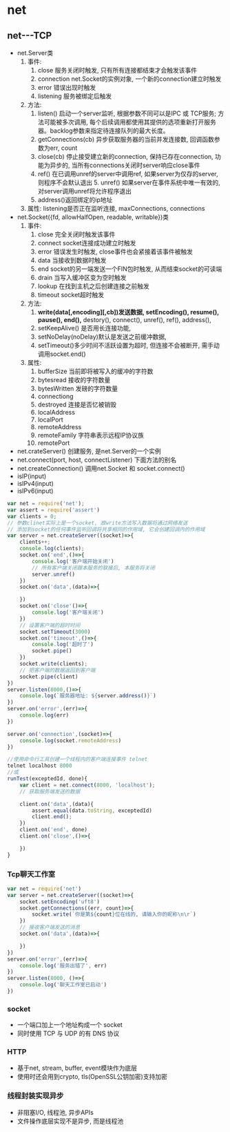 # net

## net---TCP

+ net.Server类
    1. 事件:
        1. close 服务关闭时触发, 只有所有连接都结束才会触发该事件
        2. connection net.Socket的实例对象, 一个新的connection建立时触发
        3. error 错误出现时触发
        4. listening 服务被绑定后触发
    2. 方法:
        1. listen() 启动一个server监听, 根据参数不同可以是IPC 或 TCP服务; 方法可能被多次调用, 每个后续调用都使用其提供的选项重新打开服务器。backlog参数来指定待连接队列的最大长度。
        2. getConnections(cb) 异步获取服务器的当前并发连接数, 回调函数参数为err, count
        3. close(cb) 停止接受建立新的connection, 保持已存在connection, 功能为异步的, 当所有connections关闭时server响应close事件
        4. ref() 在已调用unref的server中调用ref, 如果server为仅存的server, 则程序不会默认退出 5. unref() 如果server在事件系统中唯一有效的, 对server调用unref将允许程序退出
        6. address()返回绑定的ip地址
    3. 属性: listening是否正在监听连接, maxConnections, connections
+ net.Socket({fd, allowHalfOpen, readable, writable})类
    1. 事件:
        1. close 完全关闭时触发该事件
        2. connect socket连接成功建立时触发
        3. error 错误发生时触发, close事件也会紧接着该事件被触发
        4. data 当接收到数据时触发
        5. end  socket的另一端发送一个FIN包时触发, 从而结束socket的可读端
        6. drain 当写入缓冲区变为空时触发
        7. lookup 在找到主机之后创建连接之前触发
        8. timeout socket超时触发
    2. 方法:
        1. __write(data[,encoding][,cb])发送数据, setEncoding(), resume(), pause(), end(),__ destory(), connect(), unref(), ref(), address(),
        2. setKeepAlive() 是否用长连接功能,
        3. setNoDelay(noDelay)默认是发送之前缓冲数据,
        4. setTimeout()多少时间不活跃设置为超时, 但连接不会被断开, 需手动调用socket.end()
    3. 属性:
        1. bufferSize 当前即将被写入的缓冲的字符数
        2. bytesread 接收的字符数量
        3. bytesWritten 发磅的字符数量
        4. connectiong
        5. destroyed 连接是否忆被销毁
        6. localAddress
        7. localPort
        8. remoteAddress
        9. remoteFamily 字符串表示远程IP协议族
        10. remotePort
+ net.crateServer() 创建服务, 是net.Server的一个实例
+ net.connect(port, host, connectListener) 下面方法的别名
+ net.createConnection() 调用net.Socket 和 socket.connect()
+ isIP(input)
+ isIPv4(input)
+ isIPv6(input)

```js
var net = require('net');
var assert = require('assert')
var clients = 0;
// 参数clinet实际上是一个socket, 故write方法写入数据将通过网络发送
// 添加到socket的任何事件监听回调将共享相同的作用域, 它会创建回调内的作用域
var server = net.createServer((socket)=>{
    clients++;
    console.log(clients);
    socket.on('end',()=>{
        console.log('客户端开始关闭')
        // 所有客户端关闭跟本服务的联接后, 本服务将关闭
        server.unref()
    })
    socket.on('data',(data)=>{

    })
    socket.on('close'()=>{
        console.log('客户端关闭')
    })
    // 设置客户端的超时时间
    socket.setTimeout(3000)
    socket.on('timeout',()=>{
        console.log('超时了')
        socket.pipe()
    })
    socket.write(clients);
    // 把客户端的数据返回到客户端
    socket.pipe(client)
})
server.listen(8000,()=>{
    console.log(`服务器地址: ${server.address()}`)
})
server.on('error',(err)=>{
    console.log(err)
})

server.on('connection',(socket)=>{
    console.log(socket.remoteAddress)
})

//使用命令行工具创建一个线程内的客户端连接事件 telnet
telnet localhost 8000
//或
runTest(exceptedId, done){
    var client = net.connect(8000, 'localhost');
    // 获取服务端发送的数据

    client.on('data',(data){
        assert.equal(data.toString, exceptedId)
        client.end();
    })
    client.on('end', done)
    client.on('close',()=>{

    })
}
```

### Tcp聊天工作室

```js
var net = require('net')
var server = net.createServer((socket)=>{
    socket.setEncoding('uft8')
    socket.getConnections((err, count)=>{
        socket.write(`你是第${count}位在线的, 请输入你的昵称\n\r`)
    })
    // 接收客户端发送的消息
    socket.on('data',(data)=>{

    })
})
server.on('error',(err)=>{
    console.log('服务出错了', err)
})
server.listen(8000, ()=>{
    console.log('聊天工作室已启动')
})
```

### socket

+ 一个端口加上一个地址构成一个 socket
+ 同时使用 TCP 与 UDP 的有 DNS 协议

### HTTP

+ 基于net, stream, buffer, event模块作为底层
+ 使用时还会用到crypto, tls(OpenSSL公钥加密)支持加密

### 线程封装实现异步

+ 非阻塞I/O, 线程池, 异步APIs
+ 文件操作底层实现不是异步, 而是线程池

